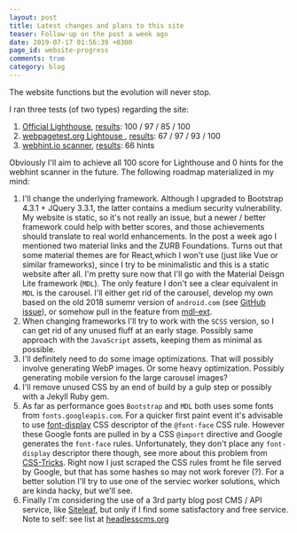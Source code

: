 ```yaml
---
layout: post
title: Latest changes and plans to this site
teaser: Follow-up on the post a week ago
date: 2019-07-17 01:56:39 +0300
page_id: website-progress
comments: true
category: blog
---
```

The website functions but the evolution will never stop.

I ran three tests (of two types) regarding the site:

1. [Official Lighthouse](https://web.dev/measure), [results](https://lighthouse-dot-webdotdevsite.appspot.com/lh/html?url=https://csaba.page): 100 / 97 / 85 / 100
2. [webpagetest.org Lightouse ](https://www.webpagetest.org/lighthouse), [results](https://www.webpagetest.org/result/190718_GP_4c5e4be4ddfa93794928c92bca912b2f/): 67 / 97 / 93 / 100
3. [webhint.io scanner](https://webhint.io/scanner/), [results](https://webhint.io/scanner/faa4b529-e96f-4771-a76d-e1981c495ce8): 66 hints

Obviously I'll aim to achieve all 100 score for Lighthouse and 0 hints for the webhint scanner in the future. The following roadmap materialized in my mind:

1. I'll change the underlying framework. Although I upgraded to Bootstrap 4.3.1 + JQuery 3.3.1, the latter contains a medium security vulnerability. My website is static, so it's not really an issue, but a newer / better framework could help with better scores, and those achievements should translate to real world enhancements. In the post a week ago I mentioned two material links and the ZURB Foundations. Turns out that some material themes are for React,which I won't use (just like Vue or similar frameworks), since I try to be minimalistic and this is a static website after all. I'm pretty sure now that I'll go with the Material Deisgn Lite framework (`MDL`). The only feature I don't see a clear equivalent in `MDL` is the carousel. I'll either get rid of the carousel, develop my own based on the old 2018 sumemr version of `android.com` (see [GitHub issue](https://github.com/google/material-design-lite/issues/4144)), or somehow pull in the feature from [mdl-ext](https://github.com/leifoolsen/mdl-ext).
2. When changing frameworks I'll try to work with the `SCSS` version, so I can get rid of any unused fluff at an early stage. Possibly same approach with the `JavaScript` assets, keeping them as minimal as possible.
3. I'll definitely need to do some image optimizations. That will possibly involve generating WebP images. Or some heavy optimization. Possibly generating mobile version fo the large carousel images?
4. I'll remove unused CSS by an end of build by a gulp step or possibly with a Jekyll Ruby gem.
5. As far as performance goes `Bootstrap` and `MDL` both uses some fonts from `fonts.googleapis.com`. For a quicker first paint event it's advisable to use [font-display](https://developer.mozilla.org/en-US/docs/Web/CSS/@font-face/font-display) CSS descriptor of the `@font-face` CSS rule. However these Google fonts are pulled in by a CSS `@import` directive and Google generates the `font-face` rules. Unfortunately, they don't place any `font-display` descriptor there though, see more about this problem from [CSS-Tricks](https://css-tricks.com/google-fonts-and-font-display/). Right now I just scraped the CSS rules fromt he file served by Google, but that has some hashes so may not work forever (?). For a better solution I'll try to use one of the serviec worker solutions, which are kinda hacky, but we'll see.
6. Finally I'm considering the use of a 3rd party blog post CMS / API service, like [Siteleaf](https://www.siteleaf.com/), but only if I find some satisfactory and free service. Note to self: see list at [headlesscms.org](https://headlesscms.org/)
